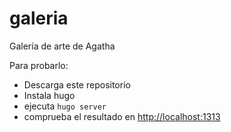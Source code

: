 # galeria

Galería de arte de Agatha

Para probarlo:

* Descarga este repositorio
* Instala hugo
* ejecuta `hugo server`
* comprueba el resultado en [http://localhost:1313](http://localhost:1313)
